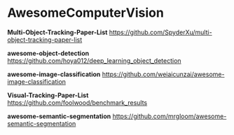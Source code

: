 # AwesomeComputerVision
**Multi-Object-Tracking-Paper-List** https://github.com/SpyderXu/multi-object-tracking-paper-list

**awesome-object-detection** https://github.com/hoya012/deep_learning_object_detection

**awesome-image-classification** https://github.com/weiaicunzai/awesome-image-classification

**Visual-Tracking-Paper-List** https://github.com/foolwood/benchmark_results

**awesome-semantic-segmentation** https://github.com/mrgloom/awesome-semantic-segmentation



